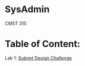 # SysAdmin
CMST 315

# Table of Content:
Lab 1: <a href="lab1/lab #001.pdf">Subnet Design Challenge</a>
